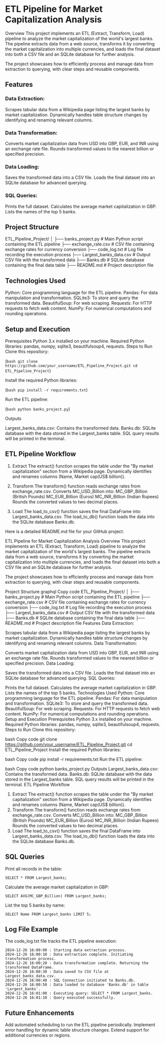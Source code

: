 # ETL Pipeline for Market Capitalization Analysis

Overview
This project implements an ETL (Extract, Transform, Load) pipeline to analyze the market capitalization of the world's largest banks. The pipeline extracts data from a web source, transforms it by converting the market capitalization into multiple currencies, and loads the final dataset into both a CSV file and an SQLite database for further analysis.

The project showcases how to efficiently process and manage data from extraction to querying, with clear steps and reusable components.

## Features
### Data Extraction:

Scrapes tabular data from a Wikipedia page listing the largest banks by market capitalization.
Dynamically handles table structure changes by identifying and renaming relevant columns.

### Data Transformation:

Converts market capitalization data from USD into GBP, EUR, and INR using an exchange rate file.
Rounds transformed values to the nearest billion or specified precision.

### Data Loading:

Saves the transformed data into a CSV file.
Loads the final dataset into an SQLite database for advanced querying.

### SQL Queries:

Prints the full dataset.
Calculates the average market capitalization in GBP.
Lists the names of the top 5 banks.

## Project Structure

ETL_Pipeline_Project/
│
├── banks_project.py           # Main Python script containing the ETL pipeline
├── exchange_rate.csv          # CSV file containing exchange rates for currency conversion
├── code_log.txt               # Log file recording the execution process
├── Largest_banks_data.csv     # Output CSV file with the transformed data
├── Banks.db                   # SQLite database containing the final data table
├── README.md                  # Project description file

## Technologies Used

Python: Core programming language for the ETL pipeline.
Pandas: For data manipulation and transformation.
SQLite3: To store and query the transformed data.
BeautifulSoup: For web scraping.
Requests: For HTTP requests to fetch web content.
NumPy: For numerical computations and rounding operations.

## Setup and Execution

Prerequisites
Python 3.x installed on your machine.
Required Python libraries: pandas, numpy, sqlite3, beautifulsoup4, requests.
Steps to Run
Clone this repository:

(```bash
git clone https://github.com/your_username/ETL_Pipeline_Project.git
cd ETL_Pipeline_Project```)

Install the required Python libraries:

(```bash
pip install -r requirements.txt```)

Run the ETL pipeline:

(```bash
python banks_project.py```)

Outputs

Largest_banks_data.csv: Contains the transformed data.
Banks.db: SQLite database with the data stored in the Largest_banks table.
SQL query results will be printed in the terminal.

## ETL Pipeline Workflow

1. Extract
The extract() function scrapes the table under the "By market capitalization" section from a Wikipedia page.
Dynamically identifies and renames columns (Name, Market cap(US$ billion)).

2. Transform
The transform() function reads exchange rates from exchange_rate.csv.
Converts MC_USD_Billion into:
MC_GBP_Billion (British Pounds)
MC_EUR_Billion (Euros)
MC_INR_Billion (Indian Rupees)
Rounds the converted values to two decimal places.

3. Load
The load_to_csv() function saves the final DataFrame into Largest_banks_data.csv.
The load_to_db() function loads the data into the SQLite database Banks.db.


Here is a detailed README.md file for your GitHub project:

ETL Pipeline for Market Capitalization Analysis
Overview
This project implements an ETL (Extract, Transform, Load) pipeline to analyze the market capitalization of the world's largest banks. The pipeline extracts data from a web source, transforms it by converting the market capitalization into multiple currencies, and loads the final dataset into both a CSV file and an SQLite database for further analysis.

The project showcases how to efficiently process and manage data from extraction to querying, with clear steps and reusable components.

Project Structure
graphql
Copy code
ETL_Pipeline_Project/
│
├── banks_project.py           # Main Python script containing the ETL pipeline
├── exchange_rate.csv          # CSV file containing exchange rates for currency conversion
├── code_log.txt               # Log file recording the execution process
├── Largest_banks_data.csv     # Output CSV file with the transformed data
├── Banks.db                   # SQLite database containing the final data table
├── README.md                  # Project description file
Features
Data Extraction:

Scrapes tabular data from a Wikipedia page listing the largest banks by market capitalization.
Dynamically handles table structure changes by identifying and renaming relevant columns.
Data Transformation:

Converts market capitalization data from USD into GBP, EUR, and INR using an exchange rate file.
Rounds transformed values to the nearest billion or specified precision.
Data Loading:

Saves the transformed data into a CSV file.
Loads the final dataset into an SQLite database for advanced querying.
SQL Queries:

Prints the full dataset.
Calculates the average market capitalization in GBP.
Lists the names of the top 5 banks.
Technologies Used
Python: Core programming language for the ETL pipeline.
Pandas: For data manipulation and transformation.
SQLite3: To store and query the transformed data.
BeautifulSoup: For web scraping.
Requests: For HTTP requests to fetch web content.
NumPy: For numerical computations and rounding operations.
Setup and Execution
Prerequisites
Python 3.x installed on your machine.
Required Python libraries: pandas, numpy, sqlite3, beautifulsoup4, requests.
Steps to Run
Clone this repository:

bash
Copy code
git clone https://github.com/your_username/ETL_Pipeline_Project.git
cd ETL_Pipeline_Project
Install the required Python libraries:

bash
Copy code
pip install -r requirements.txt
Run the ETL pipeline:

bash
Copy code
python banks_project.py
Outputs
Largest_banks_data.csv: Contains the transformed data.
Banks.db: SQLite database with the data stored in the Largest_banks table.
SQL query results will be printed in the terminal.
ETL Pipeline Workflow
1. Extract
The extract() function scrapes the table under the "By market capitalization" section from a Wikipedia page.
Dynamically identifies and renames columns (Name, Market cap(US$ billion)).
2. Transform
The transform() function reads exchange rates from exchange_rate.csv.
Converts MC_USD_Billion into:
MC_GBP_Billion (British Pounds)
MC_EUR_Billion (Euros)
MC_INR_Billion (Indian Rupees)
Rounds the converted values to two decimal places.
3. Load
The load_to_csv() function saves the final DataFrame into Largest_banks_data.csv.
The load_to_db() function loads the data into the SQLite database Banks.db.

## SQL Queries

Print all records in the table:

```SELECT * FROM Largest_banks;```

Calculate the average market capitalization in GBP:

```SELECT AVG(MC_GBP_Billion) FROM Largest_banks;```

List the top 5 banks by name:

```SELECT Name FROM Largest_banks LIMIT 5;```

## Log File Example
The code_log.txt file tracks the ETL pipeline execution:
```
2024-12-26 16:00:00 : Starting data extraction process.
2024-12-26 16:00:10 : Data extraction complete. Initiating transformation process.
2024-12-26 16:00:20 : Data transformation complete. Returning the transformed DataFrame.
2024-12-26 16:00:30 : Data saved to CSV file at Largest_banks_data.csv.
2024-12-26 16:00:40 : SQL Connection initiated to Banks.db.
2024-12-26 16:00:50 : Data loaded to database 'Banks.db' in table 'Largest_banks'.
2024-12-26 16:01:00 : Executing query: SELECT * FROM Largest_banks.
2024-12-26 16:01:10 : Query executed successfully.
```

## Future Enhancements
Add automated scheduling to run the ETL pipeline periodically.
Implement error handling for dynamic table structure changes.
Extend support for additional currencies or regions.

